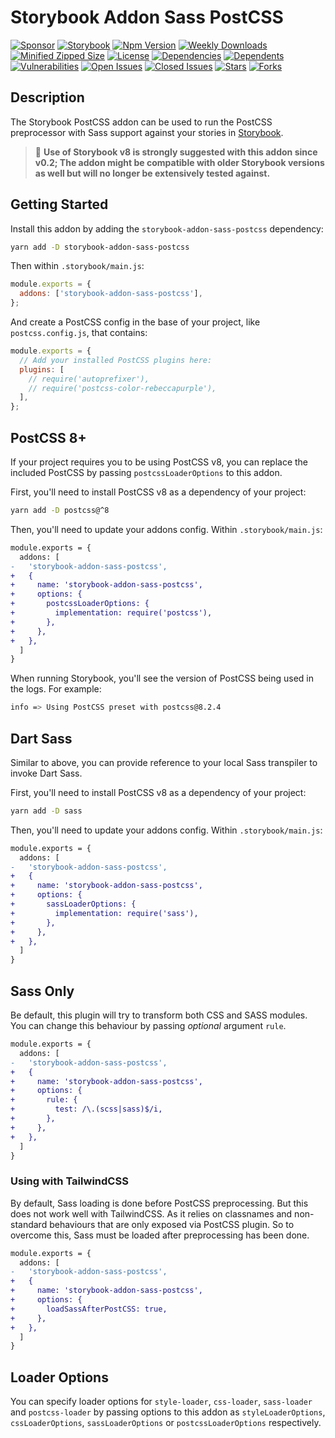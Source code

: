 # Storybook Addon Sass PostCSS

[![Sponsor](https://img.shields.io/badge/sponsor-30363D?style=for-the-badge&logo=GitHub-Sponsors&logoColor=#white)](https://github.com/sponsors/0xTheProDev)
[![Storybook](https://img.shields.io/badge/-Storybook-FF4785?style=for-the-badge&logo=storybook&logoColor=white)](https://storybook.js.org/addons/storybook-addon-sass-postcss)
[![Npm Version](https://img.shields.io/npm/v/storybook-addon-sass-postcss?style=for-the-badge)](https://www.npmjs.com/package/storybook-addon-sass-postcss)
[![Weekly Downloads](https://img.shields.io/npm/dw/storybook-addon-sass-postcss?style=for-the-badge)](https://www.npmjs.com/package/storybook-addon-sass-postcss)
[![Minified Zipped Size](https://img.shields.io/bundlephobia/minzip/storybook-addon-sass-postcss?style=for-the-badge)](https://www.npmjs.com/package/storybook-addon-sass-postcss)
[![License](https://img.shields.io/npm/l/storybook-addon-sass-postcss?style=for-the-badge)](https://github.com/0xTheProDev/storybook-addon-sass-postcss/LICENSE)
[![Dependencies](https://img.shields.io/librariesio/release/npm/storybook-addon-sass-postcss?style=for-the-badge)](https://www.npmjs.com/package/storybook-addon-sass-postcss)
[![Dependents](https://img.shields.io/librariesio/dependents/npm/storybook-addon-sass-postcss?style=for-the-badge)](https://www.npmjs.com/package/storybook-addon-sass-postcss)
[![Vulnerabilities](https://img.shields.io/snyk/vulnerabilities/npm/storybook-addon-sass-postcss?style=for-the-badge)](https://github.com/0xTheProDev/storybook-addon-sass-postcss/security)
[![Open Issues](https://img.shields.io/github/issues-raw/0xTheProDev/storybook-addon-sass-postcss?style=for-the-badge)](https://github.com/0xTheProDev/storybook-addon-sass-postcss/issues)
[![Closed Issues](https://img.shields.io/github/issues-closed-raw/0xTheProDev/storybook-addon-sass-postcss?style=for-the-badge)](https://github.com/0xTheProDev/storybook-addon-sass-postcss/issues?q=is%3Aissue+is%3Aclosed)
[![Stars](https://img.shields.io/github/stars/0xTheProDev/storybook-addon-sass-postcss?style=for-the-badge)](https://github.com/0xTheProDev/storybook-addon-sass-postcss/stargazers)
[![Forks](https://img.shields.io/github/forks/0xTheProDev/storybook-addon-sass-postcss?style=for-the-badge)](https://github.com/0xTheProDev/storybook-addon-sass-postcss/network/members)

## Description

The Storybook PostCSS addon can be used to run the PostCSS preprocessor with Sass support against your stories in [Storybook](https://storybook.js.org).

> :beginner: **Use of Storybook v8 is strongly suggested with this addon since v0.2; The addon might be compatible with older Storybook versions as well but will no longer be extensively tested against.**

## Getting Started

Install this addon by adding the `storybook-addon-sass-postcss` dependency:

```sh
yarn add -D storybook-addon-sass-postcss
```

Then within `.storybook/main.js`:

```js
module.exports = {
  addons: ['storybook-addon-sass-postcss'],
};
```

And create a PostCSS config in the base of your project, like `postcss.config.js`, that contains:

```js
module.exports = {
  // Add your installed PostCSS plugins here:
  plugins: [
    // require('autoprefixer'),
    // require('postcss-color-rebeccapurple'),
  ],
};
```

## PostCSS 8+

If your project requires you to be using PostCSS v8, you can replace the included PostCSS by passing `postcssLoaderOptions` to this addon.

First, you'll need to install PostCSS v8 as a dependency of your project:

```sh
yarn add -D postcss@^8
```

Then, you'll need to update your addons config. Within `.storybook/main.js`:

```diff
module.exports = {
  addons: [
-   'storybook-addon-sass-postcss',
+   {
+     name: 'storybook-addon-sass-postcss',
+     options: {
+       postcssLoaderOptions: {
+         implementation: require('postcss'),
+       },
+     },
+   },
  ]
}
```

When running Storybook, you'll see the version of PostCSS being used in the logs. For example:

```sh
info => Using PostCSS preset with postcss@8.2.4
```

## Dart Sass

Similar to above, you can provide reference to your local Sass transpiler to invoke Dart Sass.

First, you'll need to install PostCSS v8 as a dependency of your project:

```sh
yarn add -D sass
```

Then, you'll need to update your addons config. Within `.storybook/main.js`:

```diff
module.exports = {
  addons: [
-   'storybook-addon-sass-postcss',
+   {
+     name: 'storybook-addon-sass-postcss',
+     options: {
+       sassLoaderOptions: {
+         implementation: require('sass'),
+       },
+     },
+   },
  ]
}
```

## Sass Only

Be default, this plugin will try to transform both CSS and SASS modules. You can change this behaviour by passing _optional_ argument `rule`.

```diff
module.exports = {
  addons: [
-   'storybook-addon-sass-postcss',
+   {
+     name: 'storybook-addon-sass-postcss',
+     options: {
+       rule: {
+         test: /\.(scss|sass)$/i,
+       },
+     },
+   },
  ]
}
```

### Using with TailwindCSS

By default, Sass loading is done before PostCSS preprocessing. But this does not work well with TailwindCSS. As it relies on classnames and non-standard behaviours that are only exposed via PostCSS plugin. So to overcome this, Sass must be loaded after preprocessing has been done.

```diff
module.exports = {
  addons: [
-   'storybook-addon-sass-postcss',
+   {
+     name: 'storybook-addon-sass-postcss',
+     options: {
+       loadSassAfterPostCSS: true,
+     },
+   },
  ]
}
```

## Loader Options

You can specify loader options for `style-loader`, `css-loader`, `sass-loader` and `postcss-loader` by passing options to this addon as `styleLoaderOptions`, `cssLoaderOptions`, `sassLoaderOptions` or `postcssLoaderOptions` respectively.
